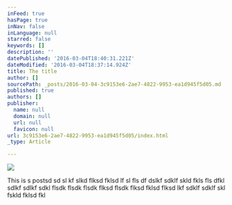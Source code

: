 ```yaml
---
inFeed: true
hasPage: true
inNav: false
inLanguage: null
starred: false
keywords: []
description: ''
datePublished: '2016-03-04T18:40:31.221Z'
dateModified: '2016-03-04T18:37:14.924Z'
title: The title
author: []
sourcePath: _posts/2016-03-04-3c9153e6-2ae7-4822-9953-ea1d945f5d05.md
published: true
authors: []
publisher:
  name: null
  domain: null
  url: null
  favicon: null
url: 3c9153e6-2ae7-4822-9953-ea1d945f5d05/index.html
_type: Article

---
```

![](https://the-grid-user-content.s3-us-west-2.amazonaws.com/37ed2e33-56a7-4084-8314-cf372b2a2e8d.jpg)

This is s postsd sd sl kf slkd flksd fklsd lf sl fls df dslkf sdklf skld fkls fls dfkl sdlkf sdlkf sdkl flsdk flsdk flsdk flksd flsdk flksd fklsd flksd lkf sdklf sdklf skl fskld fklsd fkl